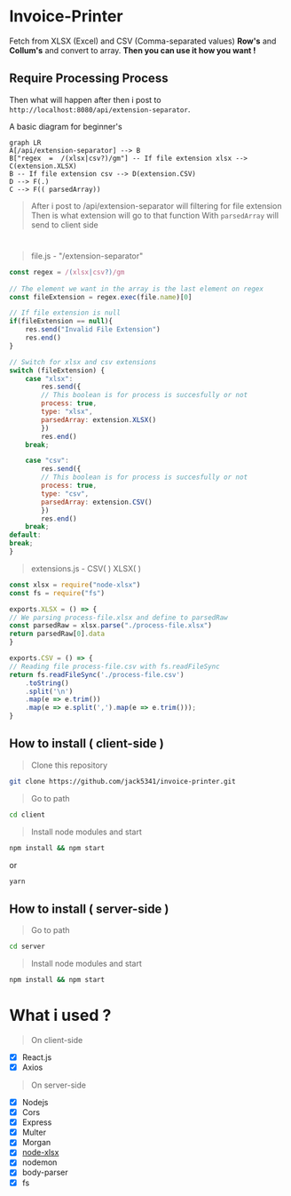 # Invoice-Printer
Fetch from XLSX (Excel) and CSV (Comma-separated values) **Row's**  and **Collum's** and convert to array.
**Then you can use it how you want !**

## Require Processing Process
Then what will happen after then i post  to `http://localhost:8080/api/extension-separator`.

A basic diagram for beginner's  

``` mermaid
graph LR
A[/api/extension-separator] --> B
B["regex  =  /(xlsx|csv?)/gm"] -- If file extension xlsx --> C(extension.XLSX)
B -- If file extension csv --> D(extension.CSV)
D --> F(.)
C --> F(( parsedArray))
```

>  After i post to /api/extension-separator will filtering for file extension
> Then is what extension will go to that function
>With `parsedArray` will send to client side
#
> file.js - "/extension-separator"
```js
const regex = /(xlsx|csv?)/gm
	
// The element we want in the array is the last element on regex
const fileExtension = regex.exec(file.name)[0]

// If file extension is null
if(fileExtension == null){
	res.send("Invalid File Extension")
	res.end()
}

// Switch for xlsx and csv extensions
switch (fileExtension) {
	case "xlsx":
		res.send({
		// This boolean is for process is succesfully or not 
		process: true,
		type: "xlsx",
		parsedArray: extension.XLSX()
		})
		res.end()
	break;

	case "csv":
		res.send({
		// This boolean is for process is succesfully or not 
		process: true,
		type: "csv",
		parsedArray: extension.CSV()
		})
		res.end()
	break;
default:
break;
}
```

>extensions.js - CSV( ) XLSX( )
```js
const xlsx = require("node-xlsx")
const fs = require("fs")

exports.XLSX = () => {
// We parsing process-file.xlsx and define to parsedRaw
const parsedRaw = xlsx.parse("./process-file.xlsx")
return parsedRaw[0].data
}

exports.CSV = () => {
// Reading file process-file.csv with fs.readFileSync 
return fs.readFileSync('./process-file.csv')
	.toString()
	.split('\n')
	.map(e => e.trim())
	.map(e => e.split(',').map(e => e.trim()));
}
```
## How to install ( client-side )

> Clone this repository
```sh
git clone https://github.com/jack5341/invoice-printer.git
```
> Go to path
```sh
cd client
```
>Install node modules and start
```sh
npm install && npm start
```

or

```sh
yarn
```

## How to install ( server-side )
> Go to path
```sh
cd server
```
> Install node modules and start
```sh
npm install && npm start
```   

# What i used ? 
> On client-side 
- [x] React.js
- [x] Axios
> On server-side
- [x] Nodejs
- [x] Cors
- [x] Express
- [x] Multer
- [x] Morgan
- [x] [node-xlsx](https://www.npmjs.com/package/node-xlsx)
- [x] nodemon
- [x] body-parser
- [x] fs

